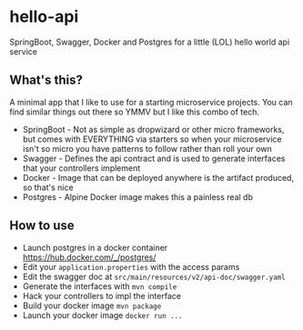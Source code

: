 # hello-api
SpringBoot, Swagger, Docker and Postgres for a little (LOL) hello world api service


## What's this?

A minimal app that I like to use for a starting microservice projects.  You can find similar things out there so YMMV but I like this combo of tech. 

* SpringBoot - Not as simple as dropwizard or other micro frameworks, but comes with EVERYTHING via starters so when your microservice isn't so micro you have patterns to follow rather than roll your own
* Swagger - Defines the api contract and is used to generate interfaces that your controllers implement
* Docker - Image that can be deployed anywhere is the artifact produced, so that's nice
* Postgres - Alpine Docker image makes this a painless real db


## How to use

* Launch postgres in a docker container https://hub.docker.com/_/postgres/
* Edit your `application.properties` with the access params
* Edit the swagger doc at `src/main/resources/v2/api-doc/swagger.yaml`
* Generate the interfaces with `mvn compile`
* Hack your controllers to impl the interface
* Build your docker image `mvn package`
* Launch your docker image `docker run ... `
